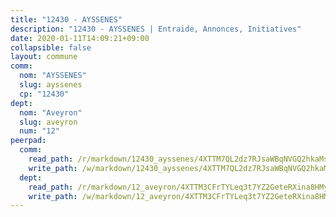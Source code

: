 ```yaml
---
title: "12430 - AYSSENES"
description: "12430 - AYSSENES | Entraide, Annonces, Initiatives"
date: 2020-01-11T14:09:21+09:00
collapsible: false
layout: commune
comm:
  nom: "AYSSENES"
  slug: ayssenes
  cp: "12430"
dept:
  nom: "Aveyron"
  slug: aveyron
  num: "12"
peerpad:
  comm:
    read_path: /r/markdown/12430_ayssenes/4XTTM7QL2dz7RJsaWBqNVGQ2hkaMsVtT4WCTKC9HqBtrsCKnv
    write_path: /w/markdown/12430_ayssenes/4XTTM7QL2dz7RJsaWBqNVGQ2hkaMsVtT4WCTKC9HqBtrsCKnv-K3TgV5knxkpcnBHtTQSA8JBoYWUWbSeiiuGCQXoM7zhwHSMsZWPFHGppEPaiV43gBcQaVf31KPK9Pvx46a3wzr7VTKCKdWxgYxUvaHQaMEkuR6hFZASQHVy2hCeAWBQNBkey44Na
  dept:
    read_path: /r/markdown/12_aveyron/4XTTM3CFrTYLeq3t7YZ2GeteRXina8HMy585xLdATaEm28gJq
    write_path: /w/markdown/12_aveyron/4XTTM3CFrTYLeq3t7YZ2GeteRXina8HMy585xLdATaEm28gJq-K3TgUfu3tdsvnJNzfCjLcQBm4uQ83gag77qnaAo9pjUvbpQyfAVAxJdyULKffeJFVcGHHVraYZNVQhiGBeBUKBFLy2Vr8dapgU6tQCmoJQ6dgnoqRGmK9bSxqhW9VArfxRuTPcgV
---
```


